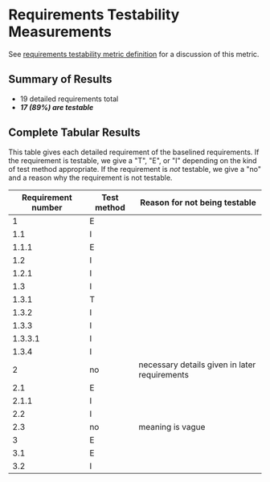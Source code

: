 # Requirements Testability Measurements

See [requirements testability metric definition](../metric-definitions/requirements-testability-metric.md) 
for a discussion of this metric.

## Summary of Results

* 19 detailed requirements total
* ***17 (89%) are testable***

## Complete Tabular Results

This table gives each detailed requirement of the baselined requirements. If the 
requirement is testable, we give a "T", "E", or "I" depending on the kind of test 
method appropriate. If the requirement is *not* testable, we give a "no" and a 
reason why the requirement is not testable.

Requirement number | Test method | Reason for not being testable
--- | --- | ---
1 | E | 
1.1 | I | 
1.1.1 | E | 
1.2 | I | 
1.2.1 | I | 
1.3 | I | 
1.3.1 | T | 
1.3.2 | I | 
1.3.3 | I | 
1.3.3.1 | I | 
1.3.4 | I | 
2 | no | necessary details given in later requirements
2.1 | E | 
2.1.1 | I | 
2.2 | I | 
2.3 | no | meaning is vague
3 | E | 
3.1 | E | 
3.2 | I | 